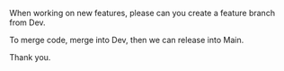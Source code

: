 When working on new features, please can you create a feature branch from Dev.

To merge code, merge into Dev, then we can release into Main.

Thank you.